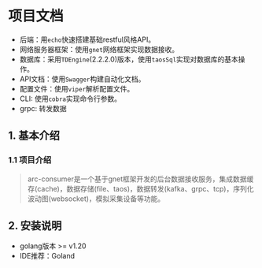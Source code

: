 # 项目文档

- 后端：用`echo`快速搭建基础restful风格API。
- 网络服务器框架：使用`gnet`网络框架实现数据接收。
- 数据库：采用`TDEngine`(2.2.2.0)版本，使用`taosSql`实现对数据库的基本操作。
- API文档：使用`Swagger`构建自动化文档。
- 配置文件：使用`viper`解析配置文件。
- CLI: 使用`cobra`实现命令行参数。
- grpc: 转发数据

## 1. 基本介绍

### 1.1 项目介绍

> arc-consumer是一个基于gnet框架开发的后台数据接收服务，集成数据缓存(cache)，数据存储(file、taos)，数据转发(kafka、grpc、tcp)，序列化波动图(websocket)，模拟采集设备等功能。

## 2. 安装说明

- golang版本 >= v1.20
- IDE推荐：Goland